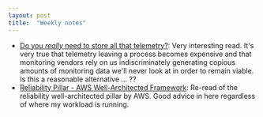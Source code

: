 ```yaml
---
layout: post
title:  "Weekly notes"
---
```


* [Do you *really* need to store all that telemetry?](https://blog.bitdrift.io/post/do-you-need-to-store-that-telemetry): Very interesting read. It's very true that telemetry leaving a process becomes expensive and that monitoring vendors rely on us indiscriminately generating copious amounts of monitoring data we'll never look at in order to remain viable. Is this a reasonable alternative ... ??
* [Reliability Pillar - AWS Well-Architected Framework](https://docs.aws.amazon.com/wellarchitected/latest/reliability-pillar/welcome.html): Re-read of the reliability well-architected pillar by AWS. Good advice in here regardless of where my workload is running.